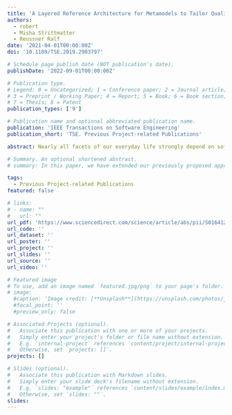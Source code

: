 ```yaml
---
title: 'A Layered Reference Architecture for Metamodels to Tailor Quality Modeling and Analysis'
authors:
  - robert
  - Misha Strittmatter
  - Reussner Ralf
date: '2021-04-01T00:00:00Z'
doi: '10.1109/TSE.2019.2903797'

# Schedule page publish date (NOT publication's date).
publishDate: '2022-09-01T00:00:00Z'

# Publication type.
# Legend: 0 = Uncategorized; 1 = Conference paper; 2 = Journal article;
# 3 = Preprint / Working Paper; 4 = Report; 5 = Book; 6 = Book section;
# 7 = Thesis; 8 = Patent
publication_types: ['9']

# Publication name and optional abbreviated publication name.
publication: 'IEEE Transactions on Software Engineering'
publication_short: 'TSE. Previous Project-related Publications'

abstract: Nearly all facets of our everyday life strongly depend on software-intensive systems. Besides correctness, highly relevant quality properties of these systems include performance, as directly perceived by the user, and maintainability, as an important decision factor for evolution. These quality properties strongly depend on architectural design decisions. Hence, to ensure high quality, research and practice is interested in approaches to analyze the system architecture for quality properties. Therefore, models of the system architecture are created and used for analysis. Many different languages (often defined by metamodels) exist to model the systems and reason on their quality. Such languages are mostly specific to quality properties, tools or development paradigms. Unfortunately, the creation of a specific model for any quality property of interest and any different tool used is simply infeasible. Current metamodels for quality modeling and analysis are often not designed to be extensible and reusable. Experience from generalizing and extending metamodels result in hard to evolve and overly complex metamodels. A systematic way of creating, extending and reusing metamodels for quality modeling and analysis, or parts of them, does not exist yet. When comparing metamodels for different quality properties, however, substantial parts show quite similar language features. This leads to our approach to define the first reference architecture for metamodels for quality modeling and analysis. A reference architecture in software engineering provides a general architecture for a given application domain. In this paper, we investigate the applicability of modularization concepts from object-oriented design and the idea of a reference architecture to metamodels for quality modeling and analysis to systematically create, extend and reuse metamodel parts. Thus, the reference architecture allows to tailor metamodels. Requirements on the reference architecture are gathered from a historically grown metamodel. We specify modularization concepts as a foundation of the reference architecture. Detailed application guidelines are described. We argue the reference architecture supports instance compatibility and non-intrusive, independent extension of metamodels. In four case studies, we refactor historically grown metamodels and compare them to the original metamodels. The study results show the reference architecture significantly improves evolvability as well as need-specific use and reuse of metamodels.

# Summary. An optional shortened abstract.
# summary: In this paper, we have extended our previously proposed approach for the characterization and the detection of SPAs that was designed to be integrated into CI/CDD pipelines, and its implementation is computationally efficient.

tags:
  - Previous Project-related Publications
featured: false

# links:
# - name: ""
#   url: ""
url_pdf: 'https://www.sciencedirect.com/science/article/abs/pii/S016412122200142X?via%3Dihub'
url_code: ''
url_dataset: ''
url_poster: ''
url_project: ''
url_slides: ''
url_source: ''
url_video: ''

# Featured image
# To use, add an image named `featured.jpg/png` to your page's folder.
# image:
  #caption: 'Image credit: [**Unsplash**](https://unsplash.com/photos/jdD8gXaTZsc)'
  #focal_point: ''
  #preview_only: false

# Associated Projects (optional).
#   Associate this publication with one or more of your projects.
#   Simply enter your project's folder or file name without extension.
#   E.g. `internal-project` references `content/project/internal-project/index.md`.
#   Otherwise, set `projects: []`.
projects: []

# Slides (optional).
#   Associate this publication with Markdown slides.
#   Simply enter your slide deck's filename without extension.
#   E.g. `slides: "example"` references `content/slides/example/index.md`.
#   Otherwise, set `slides: ""`.
slides:
---
```


